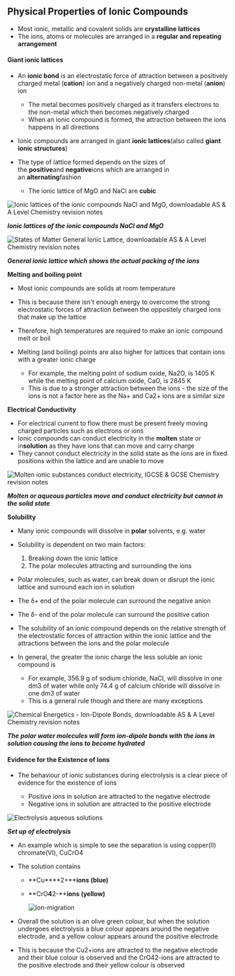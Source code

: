 ## Physical Properties of Ionic Compounds

* Most ionic, metallic and covalent solids are **crystalline lattices**
* The ions, atoms or molecules are arranged in a **regular and repeating arrangement**

#### Giant ionic lattices

* An **ionic bond** is an electrostatic force of attraction between a positively charged metal (**cation**) ion and a negatively charged non-metal (**anion**) ion

  + The metal becomes positively charged as it transfers electrons to the non-metal which then becomes negatively charged
  + When an ionic compound is formed, the attraction between the ions happens in all directions
* Ionic compounds are arranged in giant **ionic lattices**(also called **giant ionic structures**)
* The type of lattice formed depends on the sizes of the **positive**and **negative**ions which are arranged in an **alternating**fashion

  + The ionic lattice of MgO and NaCl are **cubic**

![Ionic lattices of the ionic compounds NaCl and MgO, downloadable AS & A Level Chemistry revision notes](1.4.7-Ionic-lattices-of-the-ionic-compounds-NaCl-and-MgO.png)

***Ionic lattices of the ionic compounds NaCl and MgO***

![States of Matter General Ionic Lattice, downloadable AS & A Level Chemistry revision notes](1.4-States-of-Matter-General-Ionic-Lattice.png)

***General ionic lattice which shows the actual packing of the ions***

**Melting and boiling point**

* Most ionic compounds are solids at room temperature
* This is because there isn't enough energy to overcome the strong electrostatic forces of attraction between the oppositely charged ions that make up the lattice
* Therefore, high temperatures are required to make an ionic compound melt or boil
* Melting (and boiling) points are also higher for lattices that contain ions with a greater ionic charge

  + For example, the melting point of sodium oxide, Na2O, is 1405 K while the melting point of calcium oxide, CaO, is 2845 K
  + This is due to a stronger attraction between the ions - the size of the ions is not a factor here as the Na+ and Ca2+ ions are a similar size

**Electrical Conductivity**

* For electrical current to flow there must be present freely moving charged particles such as electrons or ions
* Ionic compounds can conduct electricity in the **molten** state or in**solution** as they have ions that can move and carry charge
* They cannot conduct electricity in the solid state as the ions are in fixed positions within the lattice and are unable to move

![Molten ionic substances conduct electricity, IGCSE & GCSE Chemistry revision notes](Molten-ionic-substances-conduct-electricity-1.png)

***Molten or aqueous particles move and conduct electricity but cannot in the solid state***

**Solubility**

* Many ionic compounds will dissolve in **polar** solvents, e.g. water
* Solubility is dependent on two main factors:

  1. Breaking down the ionic lattice
  2. The polar molecules attracting and surrounding the ions
* Polar molecules, such as water, can break down or disrupt the ionic lattice and surround each ion in solution
* The δ+ end of the polar molecule can surround the negative anion
* The δ- end of the polar molecule can surround the positive cation
* The solubility of an ionic compound depends on the relative strength of the electrostatic forces of attraction within the ionic lattice and the attractions between the ions and the polar molecule
* In general, the greater the ionic charge the less soluble an ionic compound is

  + For example, 356.9 g of sodium chloride, NaCl, will dissolve in one dm3 of water while only 74.4 g of calcium chloride will dissolve in one dm3 of water
  + This is a general rule though and there are many exceptions

![Chemical Energetics - Ion-Dipole Bonds, downloadable AS & A Level Chemistry revision notes](5.1-Chemical-Energetics-Ion-Dipole-Bonds.png)

***The polar water molecules will form ion-dipole bonds with the ions in solution causing the ions to become hydrated***

#### Evidence for the Existence of Ions

* The behaviour of ionic substances during electrolysis is a clear piece of evidence for the existence of ions

  + Positive ions in solution are attracted to the negative electrode
  + Negative ions in solution are attracted to the positive electrode

![Electrolysis aqueous solutions](Electrolysis-aqueous-solutions.png)

***Set up of electrolysis***

* An example which is simple to see the separation is using copper(II) chromate(VI), CuCrO4
* The solution contains

  + **Cu****2+****ions (blue)**
  + **CrO****4****2-****ions (yellow)**

    ![ion-migration](ion-migration.png)
* Overall the solution is an olive green colour, but when the solution undergoes electrolysis a blue colour appears around the negative electrode, and a yellow colour appears around the positive electrode
* This is because the Cu2+ions are attracted to the negative electrode and their blue colour is observed and the CrO42-ions are attracted to the positive electrode and their yellow colour is observed